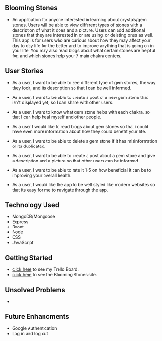 ## Blooming Stones
 - An application for anyone interested in learning about crystals/gem stones. Users will be able to view different types of stones with a description of what it does and a picture. Users can add additional stones that they are interested in or are using, or deleting ones as well. This app is for users who are curious about how they may affect your day to day life for the better and to improve anything that is going on in your life. You may also read blogs about what certain stones are helpful for, and which stones help your 7 main chakra centers.

## User Stories
- As a user, I want to be able to see different type of gem stones, the way they look, and its description so that I can be well informed.

- As a user, I want to be able to create a post of a new gem stone that isn't displayed yet, so I can share with other users.

- As a user, I want to know what gem stone helps with each chakra, so that I can help heal myself and other people.

- As a user I would like to read blogs about gem stones so that i could have even more information about how they could benefit your life.

- As a user, I want to be able to delete a gem stone if it has misinformation or its duplicated.

- As a user, I want to be able to create a post about a gem stone and give a description and a picture so that other users can be informed.

- As a user, I want to be able to rate it 1-5 on how beneficial it can be to improving your overall health.

- As a user, I would like the app to be well styled like modern websites so that its easy for me to navigate through the app.

## Technology Used
- MongoDB/Mongoose
- Express
- React
- Node
- CSS
- JavaScript

## Getting Started
- [click here](https://islafranco412363.invisionapp.com/freehand/Untitled-sZgo1is5r) to see my Trello Board.
- [click here]() to see the Blooming Stones site.

## Unsolved Problems
- 

## Future Enhancments
- Google Authentication
- Log in and log out

